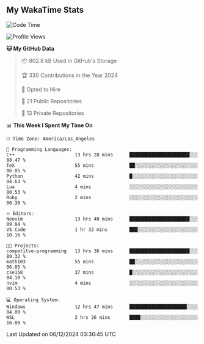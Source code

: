 ## My WakaTime Stats
<!--START_SECTION:waka-->
![Code Time](http://img.shields.io/badge/Code%20Time-187%20hrs%2033%20mins-blue)

![Profile Views](http://img.shields.io/badge/Profile%20Views-0-blue)

**🐱 My GitHub Data** 

> 📦 802.8 kB Used in GitHub's Storage 
 > 
> 🏆 330 Contributions in the Year 2024
 > 
> 💼 Opted to Hire
 > 
> 📜 21 Public Repositories 
 > 
> 🔑 13 Private Repositories 
 > 
📊 **This Week I Spent My Time On** 

```text
🕑︎ Time Zone: America/Los_Angeles

💬 Programming Languages: 
C++                      13 hrs 28 mins      ██████████████████████░░░   88.47 % 
TeX                      55 mins             ██░░░░░░░░░░░░░░░░░░░░░░░   06.05 % 
Python                   42 mins             █░░░░░░░░░░░░░░░░░░░░░░░░   04.63 % 
Lua                      4 mins              ░░░░░░░░░░░░░░░░░░░░░░░░░   00.53 % 
Ruby                     2 mins              ░░░░░░░░░░░░░░░░░░░░░░░░░   00.30 % 

🔥 Editors: 
Neovim                   13 hrs 40 mins      ██████████████████████░░░   89.84 % 
VS Code                  1 hr 32 mins        ███░░░░░░░░░░░░░░░░░░░░░░   10.16 % 

🐱‍💻 Projects: 
competitve-programming   13 hrs 36 mins      ██████████████████████░░░   89.32 % 
math103                  55 mins             ██░░░░░░░░░░░░░░░░░░░░░░░   06.05 % 
cse158                   37 mins             █░░░░░░░░░░░░░░░░░░░░░░░░   04.10 % 
nvim                     4 mins              ░░░░░░░░░░░░░░░░░░░░░░░░░   00.53 % 

💻 Operating System: 
Windows                  12 hrs 47 mins      █████████████████████░░░░   84.00 % 
WSL                      2 hrs 26 mins       ████░░░░░░░░░░░░░░░░░░░░░   16.00 % 
```


 Last Updated on 06/12/2024 03:36:45 UTC
<!--END_SECTION:waka-->
